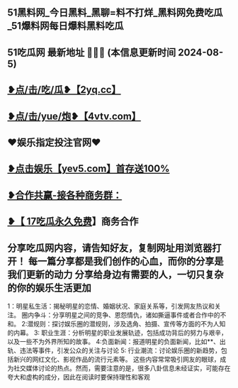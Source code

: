 51黑料网_今日黑料_黑聊=料不打烊_黑料网免费吃瓜_51爆料网每日爆料黑料吃瓜
 -------------------------------------
51吃瓜网 最新地址 🍉🍉🍉 (本信息更新时间 2024-08-5)
-----------------------------------------
<a href="https://2yq.cc">❥点/击/吃/瓜❥【2yq.cc】</a>
-----------------------------------------
<a href="https://4vtv.com">❥点/击/yue/炮❥【4vtv.com】</a> 
-----------------------------------------
♥️娱乐指定投注官网♥️
-----------------------------------------
<a href="https://yev5.com ">❥点击娱乐【yev5.com】首存送100%
 -------------------------------------
❥合作共赢-接各种商务群：
 -------------------------------------
❥【 <a href="https://t.me/GM_51cg1">17吃瓜永久免费</a>】商务合作
 -------------------------------------
分享吃瓜网内容，请告知好友，复制网址用浏览器打开！ 每一篇分享都是我们创作的心血，而你的分享是我们更新的动力
分享给身边有需要的人，一切只复杂的你的娱乐生活更加
 ------------------------------------
1：明星私生活：揭秘明星的恋情、婚姻状况、家庭关系等，引发网友热议和关注。
圈内争斗：分享明星之间的竞争、恩怨情仇，诸如撕逼事件或者合作中的不和。
2:潜规则：探讨娱乐圈的潜规则，涉及选角、拍摄、宣传等方面的不为人知的内幕。
3: 职业生涯：分析明星的职业发展轨迹，包括成功背后的努力与艰辛，以及一些不为外界所知的故事。
4:负面新闻：报道明星的负面新闻，比如**、出轨、违法等事件，引发公众的关注与讨论
5: 行业潮流：讨论娱乐圈的新趋势，包括新兴的网红文化、影视作品的流行元素等。
这些内容常常吸引网友的眼球，成为社交媒体讨论的热点。然而，需要注意的是，很多八卦信息未经证实，可能存在夸大和虚构的成分，因此在阅读时要保持理性和客观

